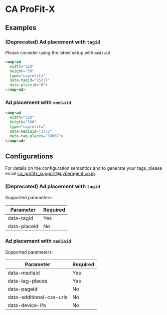 <!---
Copyright 2016 The AMP HTML Authors. All Rights Reserved.

Licensed under the Apache License, Version 2.0 (the "License");
you may not use this file except in compliance with the License.
You may obtain a copy of the License at

      http://www.apache.org/licenses/LICENSE-2.0

Unless required by applicable law or agreed to in writing, software
distributed under the License is distributed on an "AS-IS" BASIS,
WITHOUT WARRANTIES OR CONDITIONS OF ANY KIND, either express or implied.
See the License for the specific language governing permissions and
limitations under the License.
-->

# CA ProFit-X

## Examples

### (Deprecated) Ad placement with `tagid`

Please consider using the latest setup with `mediaid`.

```html
<amp-ad
  width="320"
  height="50"
  type="caprofitx"
  data-tagid="15217"
  data-placeid="0">
</amp-ad>
```

### Ad placement with `mediaid`

```html
<amp-ad
  width="320"
  heigth="100"
  type="caprofitx"
  data-mediaid="3752"
  data-tag-places="10007">
</amp-ad>
```

## Configurations

For details on the configuration semantics and to generate your tags,
please email ca_profitx_support@cyberagent.co.jp.

### (Deprecated) Ad placement with `tagid`

Supported parameters:

| Parameter    | Required |
|--------------|--------- |
| data-tagid   | Yes      |
| data-placeid | No       |

### Ad placement with `mediaid`

Supported parameters:

| Parameter                | Required |
|--------------------------|----------|
| data-mediaid             | Yes      |
| data-tag-places          | Yes      |
| data-pageid              | No       |
| data-additional-css-urls | No       |
| data-device-ifa          | No       |
